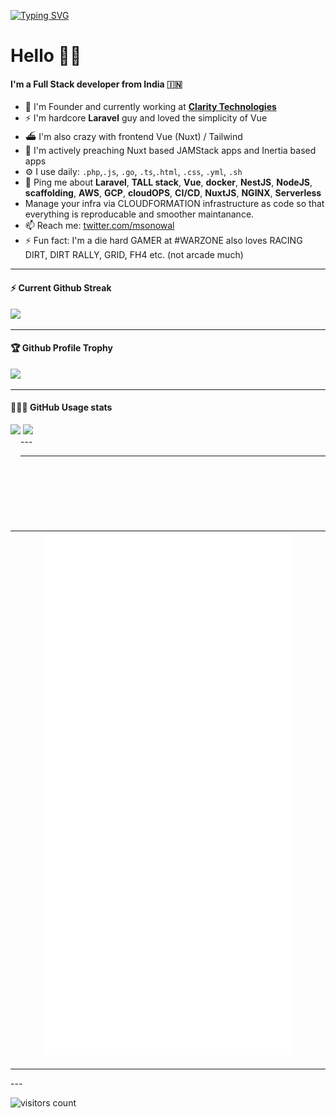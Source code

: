 
[![Typing SVG](https://readme-typing-svg.herokuapp.com?color=01DC44&lines=msonowal)](https://git.io/typing-svg)

# Hello 🙏🏽

#### I'm a Full Stack developer from India 🇮🇳

- 🏢 I'm Founder and currently working at [**Clarity Technologies**](https://github.com/clarity-tech)
- ⚡️ I'm hardcore **Laravel** guy and loved the simplicity of Vue
- ⛴ I'm also crazy with frontend Vue (Nuxt) / Tailwind
- 💚 I'm actively preaching Nuxt based JAMStack apps and Inertia based apps
- ⚙️ I use daily: `.php`,`.js`, `.go`, `.ts`,`.html`, `.css`, `.yml`, `.sh`
- 💬 Ping me about **Laravel**, **TALL stack**, **Vue**, **docker**, **NestJS**, **NodeJS**, **scaffolding**, **AWS**, **GCP**, **cloudOPS**, **CI/CD**, **NuxtJS**, **NGINX**, **Serverless** 
- Manage your infra via CLOUDFORMATION infrastructure as code so that everything is reproducable and smoother maintanance.
- 📫 Reach me: [twitter.com/msonowal](https://twitter.com/msonowal)
- ⚡️ Fun fact: I'm a die hard GAMER at #WARZONE also loves RACING DIRT, DIRT RALLY, GRID, FH4 etc. (not arcade much)


---


<div>
  <h4>⚡️ Current Github Streak</h4>
  <a href="https://github.com/msonowal">
    <img src="https://github-readme-streak-stats.herokuapp.com?user=msonowal&theme=dark"/>
  </a>
</div>


---

<div>
  <h4>🏆 Github Profile Trophy</h4>
  <a href="https://github.com/ryo-ma/github-profile-trophy">
    <img src="https://github-profile-trophy.vercel.app/?username=msonowal&column=7&theme=darkhub"/>
  </a>
</div>

---

<div>
<h4>👨🏻‍💻 GitHub Usage stats</h4>
<img height="170" align="left" src="https://github-readme-stats.vercel.app/api?username=msonowal&count_private=true&include_all_commits=true&theme=tokyonight" />

  <img style="margin-left:4px;" src="https://github-readme-stats.vercel.app/api/top-langs/?username=msonowal&layout=compact&theme=tokyonight" />
</div>

<div>
  
</div>
---

---
<table>
  <tr>
    <td align="center">
      <img alt="" width="400" src="https://github.com/msonowal/msonowal/blob/master/github-metrics.svg">
      <img width="900" height="1" alt="">
    </td>
    
  </tr>
</table>
---


<!-- pls deploy your own service using the repo above -->
![visitors count](https://visitors-by-url-pls-dont-use-this-in-your-repo.vercel.app/msonowal-github-readme)
